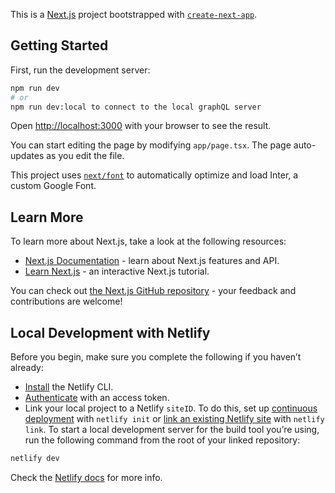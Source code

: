 This is a [Next.js](https://nextjs.org/) project bootstrapped with [`create-next-app`](https://github.com/vercel/next.js/tree/canary/packages/create-next-app).

## Getting Started

First, run the development server:

```bash
npm run dev
# or
npm run dev:local to connect to the local graphQL server
```

Open [http://localhost:3000](http://localhost:3000) with your browser to see the result.

You can start editing the page by modifying `app/page.tsx`. The page auto-updates as you edit the file.

This project uses [`next/font`](https://nextjs.org/docs/basic-features/font-optimization) to automatically optimize and load Inter, a custom Google Font.

## Learn More

To learn more about Next.js, take a look at the following resources:

- [Next.js Documentation](https://nextjs.org/docs) - learn about Next.js features and API.
- [Learn Next.js](https://nextjs.org/learn) - an interactive Next.js tutorial.

You can check out [the Next.js GitHub repository](https://github.com/vercel/next.js/) - your feedback and contributions are welcome!

## Local Development with Netlify

Before you begin, make sure you complete the following if you haven’t already:

- [Install](https://docs.netlify.com/cli/get-started/#installation) the Netlify CLI.
- [Authenticate](https://docs.netlify.com/cli/get-started/#authentication) with an access token.
- Link your local project to a Netlify `siteID`. To do this, set up [continuous deployment](https://docs.netlify.com/cli/get-started/#continuous-deployment) with `netlify init` or [link an existing Netlify site](https://docs.netlify.com/cli/get-started/#link-and-unlink-sites) with `netlify link`.
  To start a local development server for the build tool you’re using, run the following command from the root of your linked repository:

```bash
netlify dev
```

Check the [Netlify docs](https://docs.netlify.com/cli/local-development/) for more info.
